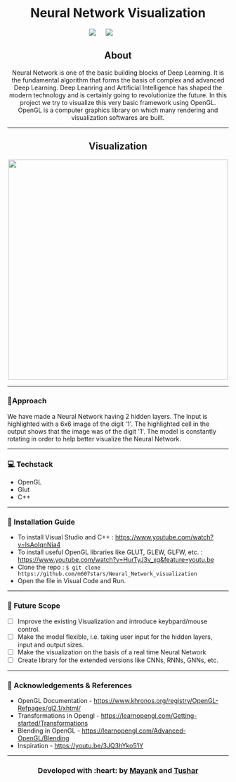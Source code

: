
<h1 align = 'center'> Neural Network Visualization
</h1>

&emsp;&emsp;&emsp;&emsp;&emsp;&emsp;&emsp;&emsp;&emsp;&emsp;&emsp;&emsp;&emsp; [![](https://img.shields.io/badge/Made_with-Opengl-blue?style=for-the-badge&logo=OpenGL)](https://www.opengl.org/) &emsp;
[![](https://img.shields.io/badge/IDE-Visual_Studio-red?style=for-the-badge&logo=visual-studio-code)](https://visualstudio.microsoft.com/)


<h2 align='center'> About </h2>
<p align='center'>
Neural Network is one of the basic building blocks of Deep Learning. It is the fundamental algorithm that forms the basis of complex and advanced Deep Learning. Deep Leanring and Artificial Intelligence has shaped the modern technology and is certainly going to revolutionize the future. In this project we try to visualize this very basic framework using OpenGL. OpenGL is a computer graphics library on which many rendering and visualization softwares are built. 
</p>

-----------------------------------


<h2 align='center'> Visualization </h2>
<p align="center">
<img src ="./assets/neuralnetworkgif.gif" width = 500px>
</p>

-----------------------------------

### 📝Approach

<p align="left">
   We have made a Neural Network having 2 hidden layers. The Input is highlighted with a 6x6 image of the digit '1'. The highlighted cell in the output shows that the image was of the digit '1'. The model is constantly rotating in order to help better visualize the Neural Network.
</p>


-----------------------------------


### 💻 Techstack

- OpenGL
- Glut
- C++

-----------------------------------

### :guide_dog: Installation Guide

- To install Visual Studio and C++ : https://www.youtube.com/watch?v=IsAoIqnNia4
- To install useful OpenGL libraries like GLUT, GLEW, GLFW, etc. : https://www.youtube.com/watch?v=HurTyJ3v_xg&feature=youtu.be
- Clone the repo :   ``` $ git clone https://github.com/m607stars/Neural_Network_visualization  ```  
- Open the file in Visual Code and Run. 

-----------------------------------

### :gem: Future Scope
- [ ] Improve the existing Visualization and introduce keybpard/mouse control.  
- [ ] Make the model flexible, i.e. taking user input for the hidden layers, input and output sizes. 
- [ ] Make the visualization on the basis of a real time Neural Network
- [ ] Create library for the extended versions like CNNs, RNNs, GNNs, etc. 

-----------------------------------

### :page_with_curl: Acknowledgements & References

- OpenGL Documentation - https://www.khronos.org/registry/OpenGL-Refpages/gl2.1/xhtml/
- Transformations in Opengl - https://learnopengl.com/Getting-started/Transformations
- Blending in OpenGL - https://learnopengl.com/Advanced-OpenGL/Blending 
- Inspiration - https://youtu.be/3JQ3hYko51Y 

-----------------------------------

<h3 align="center"><b>Developed with :heart: by <a href="https://github.com/m607stars">Mayank</a> and <a href="https://github.com/tushargithub44">Tushar</a> </b></h1>
